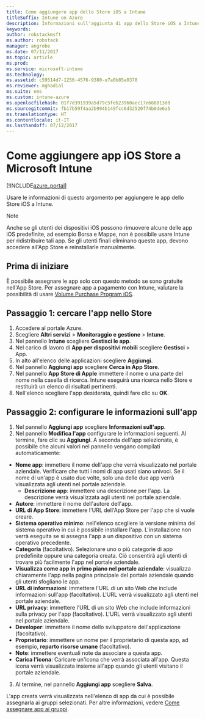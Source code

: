 ```yaml
---
title: Come aggiungere app dello Store iOS a Intune
titleSuffix: Intune on Azure
description: Informazioni sull'aggiunta di app dello Store iOS a Intune."
keywords: 
author: robstackmsft
ms.author: robstack
manager: angrobe
ms.date: 07/11/2017
ms.topic: article
ms.prod: 
ms.service: microsoft-intune
ms.technology: 
ms.assetid: c59514d7-1256-4576-9380-e7a0b85a0378
ms.reviewer: mghadial
ms.suite: ems
ms.custom: intune-azure
ms.openlocfilehash: 01f7d391939a5d79c5feb23960aec17e668013d0
ms.sourcegitcommit: fb17b59f4aa2b994b149fcc6d32520f74b0de6a5
ms.translationtype: HT
ms.contentlocale: it-IT
ms.lasthandoff: 07/12/2017
---
```

# <a name="how-to-add-ios-store-apps-to-microsoft-intune"></a>Come aggiungere app iOS Store a Microsoft Intune

[!INCLUDE[azure_portal](./includes/azure_portal.md)]


Usare le informazioni di questo argomento per aggiungere le app dello Store iOS a Intune.

>[!NOTE]
>Anche se gli utenti dei dispositivi iOS possono rimuovere alcune delle app iOS predefinite, ad esempio Borsa e Mappe, non è possibile usare Intune per ridistribuire tali app. Se gli utenti finali eliminano queste app, devono accedere all'App Store e reinstallarle manualmente.

## <a name="before-you-start"></a>Prima di iniziare

È possibile assegnare le app solo con questo metodo se sono gratuite nell'App Store. Per assegnare app a pagamento con Intune, valutare la possibilità di usare [Volume Purchase Program iOS](vpp-apps-ios.md).


## <a name="step-1---search-for-the-app-in-the-store"></a>Passaggio 1: cercare l'app nello Store

1. Accedere al portale Azure.
2. Scegliere **Altri servizi** > **Monitoraggio e gestione** > **Intune**.
3. Nel pannello **Intune** scegliere **Gestisci le app**.
4. Nel carico di lavoro di **App per dispositivi mobili** scegliere **Gestisci** > App.
5. In alto all'elenco delle applicazioni scegliere **Aggiungi**.
6. Nel pannello **Aggiungi app** scegliere **Cerca in App Store**.
7. Nel pannello **App Store di Apple** immettere il nome o una parte del nome nella casella di ricerca. Intune eseguirà una ricerca nello Store e restituirà un elenco di risultati pertinenti.
8. Nell'elenco scegliere l'app desiderata, quindi fare clic su **OK**.

## <a name="step-2---configure-app-information"></a>Passaggio 2: configurare le informazioni sull'app

1. Nel pannello **Aggiungi app** scegliere **Informazioni sull'app**.
2. Nel pannello **Modifica l'app** configurare le informazioni seguenti. Al termine, fare clic su **Aggiungi**. A seconda dell'app selezionata, è possibile che alcuni valori nel pannello vengano compilati automaticamente:
- **Nome app**: immettere il nome dell'app che verrà visualizzato nel portale aziendale. Verificare che tutti i nomi di app usati siano univoci. Se il nome di un'app è usato due volte, solo una delle due app verrà visualizzata agli utenti nel portale aziendale.
    - **Descrizione app**: immettere una descrizione per l'app. La descrizione verrà visualizzata agli utenti nel portale aziendale.
- **Autore**: immettere il nome dell'autore dell'app.
- **URL di App Store**: immettere l'URL dell'App Store per l'app che si vuole creare.
- **Sistema operativo minimo**: nell'elenco scegliere la versione minima del sistema operativo in cui è possibile installare l'app. L'installazione non verrà eseguita se si assegna l'app a un dispositivo con un sistema operativo precedente.
- **Categoria** (facoltativo). Selezionare uno o più categorie di app predefinite oppure una categoria creata. Ciò consentirà agli utenti di trovare più facilmente l'app nel portale aziendale.
- **Visualizza come app in primo piano nel portale aziendale**: visualizza chiaramente l'app nella pagina principale del portale aziendale quando gli utenti sfogliano le app.
- **URL di informazioni**: immettere l'URL di un sito Web che include informazioni sull'app (facoltativo). L'URL verrà visualizzato agli utenti nel portale aziendale.
- **URL privacy**: immettere l'URL di un sito Web che include informazioni sulla privacy per l'app (facoltativo). L'URL verrà visualizzato agli utenti nel portale aziendale.
- **Developer**: immettere il nome dello sviluppatore dell'applicazione (facoltativo).
- **Proprietario**: immettere un nome per il proprietario di questa app, ad esempio, **reparto risorse umane** (facoltativo).
- **Note**: immettere eventuali note da associare a questa app.
- **Carica l'icona**: Caricare un'icona che verrà associata all'app. Questa icona verrà visualizzata insieme all'app quando gli utenti visitano il portale aziendale.
3. Al termine, nel pannello **Aggiungi app** scegliere **Salva**.

L'app creata verrà visualizzata nell'elenco di app da cui è possibile assegnarla ai gruppi selezionati. Per altre informazioni, vedere [Come assegnare app ai gruppi](apps-deploy.md).
